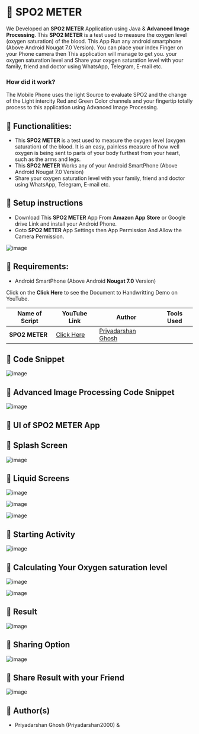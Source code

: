 # 🚀 SPO2 METER
We Developed an **SPO2 METER** Application using Java & **Advanced Image Processing**. This **SPO2 METER** is a test used to measure the oxygen level (oxygen saturation) of the blood. This App Run any android smartphone (Above Android Nougat 7.0 Version). You can place your index Finger on your Phone camera then This application will manage to get you. your oxygen saturation level and Share your oxygen saturation level with your family, friend and doctor using WhatsApp, Telegram, E-mail etc.

### How did it work?

The Mobile Phone uses the light Source to evaluate SPO2 and the change of the Light intercity Red and Green Color channels and your fingertip totally process to this application using Advanced Image Processing.


## 🚀 Functionalities:
- This **SPO2 METER** is a test used to measure the oxygen level (oxygen saturation) of the blood. It is an easy, painless measure of how well oxygen is being sent to parts of your body furthest from your heart, such as the arms and legs. 
- This **SPO2 METER** Works any of your Android SmartPhone (Above Android Nougat 7.0 Version)
- Share your oxygen saturation level with your family, friend and doctor using WhatsApp, Telegram, E-mail etc.

## 🚀 Setup instructions
- Download This **SPO2 METER** App From **Amazon App Store** or Google drive Link and install your Android Phone.
- Goto **SPO2 METER** App Settings then App Permission And Allow the Camera Permission.

![image](https://user-images.githubusercontent.com/62868878/122045695-ac87d300-cdfb-11eb-88c3-899ecb62ed94.png)

## 🚀 Requirements:
- Android SmartPhone (Above Android **Nougat 7.0** Version)

Click on the **Click Here** to see the Document to Handwritting Demo on YouTube.

| Name of Script | YouTube Link |  Author | Tools Used |
| --- | --- | --- | --- 
|**SPO2 METER**| [Click Here](https://www.youtube.com/watch?v=mLCL7OZ4JFQ)| [Priyadarshan Ghosh](https://github.com/Priyadarshan2000) | 

## 🚀 Code Snippet
![image](https://user-images.githubusercontent.com/62868878/122046147-2ae47500-cdfc-11eb-99ca-3b0c56063973.png)

## 🚀 Advanced Image Processing Code Snippet
![image](https://user-images.githubusercontent.com/62868878/122048713-41400000-cdff-11eb-98c5-59d98fdccc31.png)


## 🚀 UI of SPO2 METER App

## 🚀 Splash Screen
![image](https://user-images.githubusercontent.com/62868878/122051570-5ff3c600-ce02-11eb-9508-3f76fe39c662.png)
## 🚀 Liquid Screens 

![image](https://user-images.githubusercontent.com/62868878/122051673-7d289480-ce02-11eb-8e87-a1d81d2bf294.png)

![image](https://user-images.githubusercontent.com/62868878/122051697-83b70c00-ce02-11eb-8223-2692af6aafe8.png)

![image](https://user-images.githubusercontent.com/62868878/122051727-8d407400-ce02-11eb-90cd-0e3a430663e3.png)

## 🚀 Starting Activity
![image](https://user-images.githubusercontent.com/62868878/122051787-9af5f980-ce02-11eb-9432-010fc7214f17.png)

## 🚀 Calculating Your Oxygen saturation level

![image](https://user-images.githubusercontent.com/62868878/122052127-fa540980-ce02-11eb-84d2-cd93afc12f55.png)

![image](https://user-images.githubusercontent.com/62868878/122052156-0213ae00-ce03-11eb-8ce6-88e34d381609.png)

## 🚀 Result 
![image](https://user-images.githubusercontent.com/62868878/122052366-3b4c1e00-ce03-11eb-9a65-f4b12a8fe0ef.png)

## 🚀 Sharing Option
![image](https://user-images.githubusercontent.com/62868878/122052427-4dc65780-ce03-11eb-8c88-fd2422133024.png)

## 🚀 Share Result with your Friend

![image](https://user-images.githubusercontent.com/62868878/122052610-7b130580-ce03-11eb-9d15-64a47818013e.png)

## 🚀 Author(s)

- Priyadarshan Ghosh (Priyadarshan2000) & 


